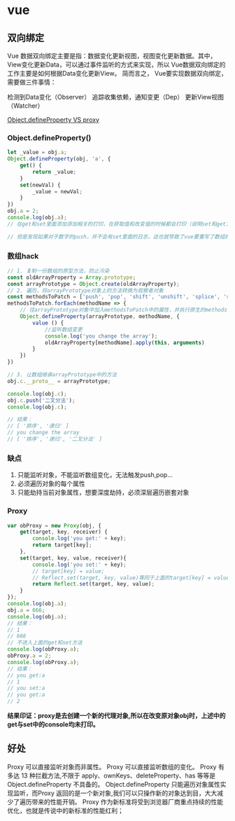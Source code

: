 <!--
 * @Author: your name
 * @Date: 2020-09-27 09:19:19
 * @LastEditTime: 2021-04-01 21:47:14
 * @LastEditors: Please set LastEditors
 * @Description: In User Settings Edit
 * @FilePath: \garbage-book\on_the_job\byself\vue.md
-->
# vue

## 双向绑定

Vue 数据双向绑定主要是指：数据变化更新视图，视图变化更新数据。其中，View变化更新Data，可以通过事件监听的方式来实现，所以 Vue数据双向绑定的工作主要是如何根据Data变化更新View。
简而言之， Vue要实现数据双向绑定，需要做三件事情：

检测到Data变化（Observer）
追踪收集依赖，通知变更（Dep）
更新View视图（Watcher）

[Object.defineProperty VS proxy](https://juejin.im/post/6876953766831063048)

### Object.defineProperty()

```js
let _value = obj.a;
Object.defineProperty(obj, 'a', {
    get() {
        return _value;
    }
    set(newVal) {
        _value = newVal;
    }
})
obj.a = 2;
console.log(obj.a);
// 在get和set里面添加添加相关的打印，在获取值和改变值的时候都会打印（说明set和get方法都被调用了

// 但是发现如果对于数字的push，并不会有set里面的日志，这也就导致了vue要重写了数组的部分方法（push，pop, shift, unshift, splice, sort, reverse）
```

### 数组hack

``` js
// 1. 复制一份数组的原型方法，防止污染
const oldArrayProperty = Array.prototype;
const arrayPrototype = Object.create(oldArrayProperty);
// 2. 遍历，将arrayPrototype对象上的方法转换为观察者对象
const methodsToPatch = ['push', 'pop', 'shift', 'unshift', 'splice', 'sort', 'reverse'];  
methodsToPatch.forEach(methodName => {
    // 往arrayPrototype对象中加入methodsToPatch中的属性，并执行原生的methodsToPatch对应的方法
    Object.defineProperty(arrayPrototype, methodName, {
        value () {
            //监听数组变更
            console.log('you change the array');
            oldArrayProperty[methodName].apply(this, arguments)
        }
    })
})

// 3. 让数组继承arrayPrototype中的方法
obj.c.__proto__ = arrayPrototype;

console.log(obj.c);
obj.c.push('二叉分法');
console.log(obj.c);

// 结果：
// [ '排序', '递归' ]
// you change the array
// [ '排序', '递归', '二叉分法' ]

```

### 缺点

1. 只能监听对象，不能监听数组变化，无法触发push,pop...
2. 必须遍历对象的每个属性
3. 只能劫持当前对象属性，想要深度劫持，必须深层遍历嵌套对象

### Proxy

```js
var obProxy = new Proxy(obj, {
    get(target, key, receiver) {
        console.log('you get:' + key);
        return target[key];
    },
    set(target, key, value, receiver){
        console.log('you set:' + key);
        // target[key] = value;
        // Reflect.set(target, key, value)等同于上面的target[key] = value;
        return Reflect.set(target, key, value);
    }
});
console.log(obj.a);
obj.a = 666;
console.log(obj.a);
// 结果：
// 1
// 666
// 不进入上面的get和set方法
console.log(obProxy.a);
obProxy.a = 2;
console.log(obProxy.a);
// 结果：
// you get:a
// 1
// you set:a
// you get:a
// 2
```

**结果印证：proxy是去创建一个新的代理对象,所以在改变原对象obj时，上述中的get与set中的console均未打印。**

## 好处

Proxy 可以直接监听对象而非属性。
Proxy 可以直接监听数组的变化。
Proxy 有多达 13 种拦截方法,不限于 apply、ownKeys、deleteProperty、has 等等是 Object.defineProperty 不具备的。
Object.defineProperty 只能遍历对象属性实现监听，而Proxy 返回的是一个新对象,我们可以只操作新的对象达到目，大大减少了遍历带来的性能开销。
Proxy 作为新标准将受到浏览器厂商重点持续的性能优化，也就是传说中的新标准的性能红利；
